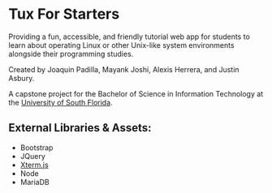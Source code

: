 # Tux For Starters

Providing a fun, accessible, and friendly tutorial web app for students to learn about operating Linux or other Unix-like system environments alongside their programming studies.

Created by Joaquin Padilla, Mayank Joshi, Alexis Herrera, and Justin Asbury.

A capstone project for the Bachelor of Science in Information Technology at the [University of South Florida](https://www.usf.edu).

## External Libraries & Assets:
* Bootstrap
* JQuery
* [Xterm.js](https://github.com/xtermjs/xterm.js)
* Node
* MariaDB
